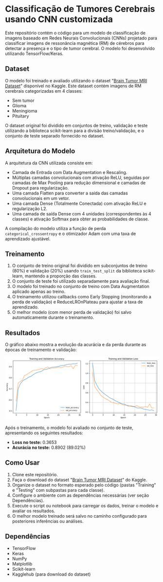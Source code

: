 # Classificação de Tumores Cerebrais usando CNN customizada

Este repositório contém o código para um modelo de classificação de imagens baseado em Redes Neurais Convolucionais (CNNs) projetado para classificar imagens de ressonância magnética (RM) de cérebros para detectar a presença e o tipo de tumor cerebral. O modelo foi desenvolvido utilizando TensorFlow/Keras.

## Dataset

O modelo foi treinado e avaliado utilizando o dataset "[Brain Tumor MRI Dataset](https://www.kaggle.com/masoudnickparvar/brain-tumor-mri-dataset)" disponível no Kaggle. Este dataset contém imagens de RM cerebrais categorizadas em 4 classes:

*   Sem tumor
*   Glioma 
*   Meningioma
*   Pituitary

O dataset original foi dividido em conjuntos de treino, validação e teste utilizando a biblioteca scikit-learn para a divisão treino/validação, e o conjunto de teste separado fornecido no dataset.

## Arquitetura do Modelo

A arquitetura da CNN utilizada consiste em:

*   Camada de Entrada com Data Augmentation e Rescaling.
*   Múltiplas camadas convolucionais com ativação ReLU, seguidas por camadas de Max Pooling para redução dimensional e camadas de Dropout para regularização.
*   Uma camada Flatten para converter a saída das camadas convolucionais em um vetor.
*   Uma camada Dense (Totalmente Conectada) com ativação ReLU e regularização L2.
*   Uma camada de saída Dense com 4 unidades (correspondentes às 4 classes) e ativação Softmax para obter as probabilidades de classe.

A compilação do modelo utiliza a função de perda `categorical_crossentropy` e o otimizador Adam com uma taxa de aprendizado ajustável.

## Treinamento

1.  O conjunto de treino original foi dividido em subconjuntos de treino (80%) e validação (20%) usando `train_test_split` da biblioteca scikit-learn, mantendo a proporção das classes.
2.  O conjunto de teste foi utilizado separadamente para avaliação final.
3.  O modelo foi treinado no conjunto de treino com Data Augmentation aplicado apenas ao treino.
4.  O treinamento utilizou callbacks como Early Stopping (monitorando a perda de validação) e ReduceLROnPlateau para ajustar a taxa de aprendizado.
5.  O melhor modelo (com menor perda de validação) foi salvo automaticamente durante o treinamento.

## Resultados

O gráfico abaixo mostra a evolução da acurácia e da perda durante as épocas de treinamento e validação:

![Training and Validation Accuracy and Loss](images/download.png)

Após o treinamento, o modelo foi avaliado no conjunto de teste, apresentando os seguintes resultados:

*   **Loss no teste:** 0.3653
*   **Acurácia no teste:** 0.8902 (89.02%)

## Como Usar

1.  Clone este repositório.
2.  Faça o download do dataset "[Brain Tumor MRI Dataset](https://www.kaggle.com/masoudnickparvar/brain-tumor-mri-dataset)" do Kaggle.
3.  Organize o dataset no formato esperado pelo código (pastas "Training" e "Testing" com subpastas para cada classe).
4.  Configure o ambiente com as dependências necessárias (ver seção Dependências).
5.  Execute o script ou notebook para carregar os dados, treinar o modelo e avaliar os resultados.
6.  O melhor modelo treinado será salvo no caminho configurado para posteriores inferências ou análises.

## Dependências

*   TensorFlow
*   Keras
*   NumPy
*   Matplotlib
*   Scikit-learn
*   Kagglehub (para download do dataset)

